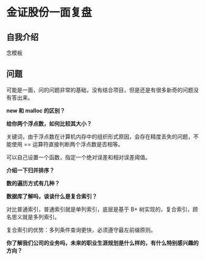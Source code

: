 # 金证股份一面复盘

## 自我介绍

念模板

## 问题

可能是一面，问的问题非常的基础，没有结合项目，但是还是有很多新奇的问题没有答出来。

**new 和 malloc 的区别？**



**给你两个浮点数，如何比较其大小？**

关键词，由于浮点数在计算机内存中的组织形式原因，会存在精度丢失的问题，不能使用 == 运算符直接判断两个浮点数是否相等。

可以自己设置一个函数，指定一个绝对误差和相对误差阈值。



**介绍一下归并排序？**



**数的遍历方式有几种？**



**数据库了解吗，谈谈什么是复合索引？**

对比普通索引，普通索引就是单列索引，底层是基于 B+ 树实现的，复合索引，顾名思义就是多列索引。

复合索引的优势：多列条件查询更快，必须遵守最左前缀原则。



**你了解我们公司的业务吗，未来的职业生涯规划是什么样的，有什么特别感兴趣的方向？**

